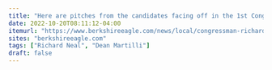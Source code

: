 ```yaml
---
title: "Here are pitches from the candidates facing off in the 1st Congressional District, incumbent U.S. Rep. Richard Neal and challenger Dean Martilli"
date: 2022-10-20T08:11:12-04:00
itemurl: "https://www.berkshireeagle.com/news/local/congressman-richard-neal-challenged-by-republican-dean-martilli-in-first-district/article_6899f4ac-4f14-11ed-abb9-b3fc02f93c08.html"
sites: "berkshireeagle.com"
tags: ["Richard Neal", "Dean Martilli"]
draft: false
---
```


